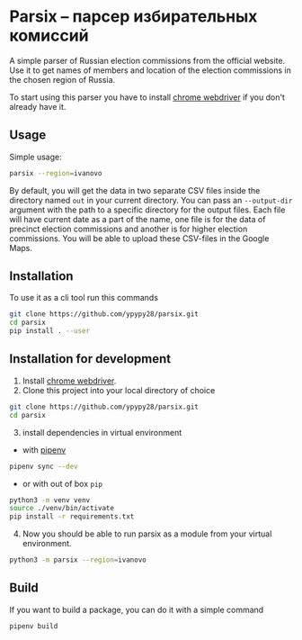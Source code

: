 # Parsix – парсер избирательных комиссий

A simple parser of Russian election commissions from the official website. Use it to get names of members and location of the election commissions in the chosen region of Russia.

To start using this parser you have to install [chrome webdriver](https://chromedriver.chromium.org) if you don't already have it.

## Usage 

Simple usage:

```sh
parsix --region=ivanovo
```


By default, you will get the data in two separate CSV files inside the directory named `out` in your current directory. You can pass an `--output-dir` argument with the path to a specific directory for the output files. Each file will have current date as a part of the name, one file is for the data of precinct election commissions and another is for higher election commissions. You will be able to upload these CSV-files in the Google Maps.


## Installation
To use it as a cli tool run this commands
```sh
git clone https://github.com/ypypy28/parsix.git
cd parsix
pip install . --user

```


## Installation for development

1. Install [chrome webdriver](https://chromedriver.chromium.org).   
2. Clone this project into your local directory of choice

```sh
git clone https://github.com/ypypy28/parsix.git
cd parsix
```
3. install dependencies in virtual environment
- with [pipenv](https://pipenv.pypa.io/en/latest/)

```sh
pipenv sync --dev
```
- or with out of box `pip`
```sh
python3 -m venv venv
source ./venv/bin/activate
pip install -r requirements.txt
```

4. Now you should be able to run parsix as a module from your virtual environment.  
```sh
python3 -m parsix --region=ivanovo
```

## Build 
If you want to build a package, you can do it with a simple command
```sh
pipenv build
```
